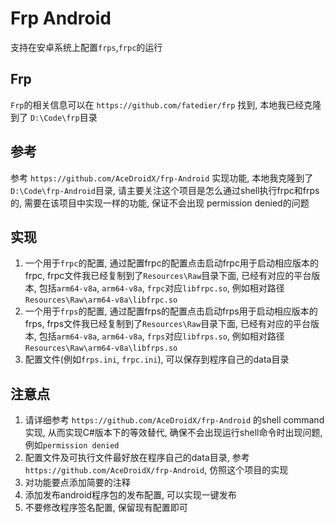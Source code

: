 # Frp Android

支持在安卓系统上配置`frps`,`frpc`的运行

## Frp

`Frp`的相关信息可以在 `https://github.com/fatedier/frp` 找到, 本地我已经克隆到了 `D:\Code\frp`目录

## 参考

参考 `https://github.com/AceDroidX/frp-Android` 实现功能, 本地我克隆到了 `D:\Code\frp-Android`目录, 请主要关注这个项目是怎么通过shell执行frpc和frps的, 需要在该项目中实现一样的功能, 保证不会出现 permission denied的问题

## 实现

1. 一个用于`frpc`的配置, 通过配置frpc的配置点击启动frpc用于启动相应版本的frpc, frpc文件我已经复制到了`Resources\Raw`目录下面, 已经有对应的平台版本, 包括`arm64-v8a`, `arm64-v8a`, `frpc`对应`libfrpc.so`, 例如相对路径 `Resources\Raw\arm64-v8a\libfrpc.so`
2. 一个用于`frps`的配置, 通过配置frps的配置点击启动frps用于启动相应版本的frps, frps文件我已经复制到了`Resources\Raw`目录下面, 已经有对应的平台版本, 包括`arm64-v8a`, `arm64-v8a`, `frps`对应`libfrps.so`, 例如相对路径 `Resources\Raw\arm64-v8a\libfrps.so`
3. 配置文件(例如`frps.ini`, `frpc.ini`), 可以保存到程序自己的data目录

## 注意点

1. 请详细参考 `https://github.com/AceDroidX/frp-Android` 的shell command实现, 从而实现C#版本下的等效替代, 确保不会出现运行shell命令时出现问题, 例如`permission denied`
2. 配置文件及可执行文件最好放在程序自己的data目录, 参考`https://github.com/AceDroidX/frp-Android`, 仿照这个项目的实现
3. 对功能要点添加简要的注释
4. 添加发布android程序包的发布配置, 可以实现一键发布
5. 不要修改程序签名配置, 保留现有配置即可
